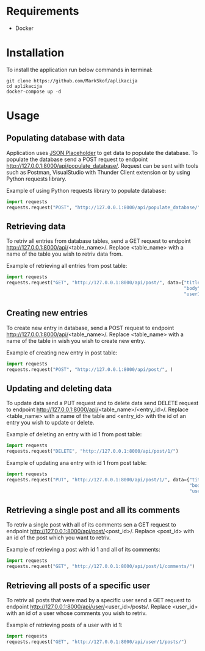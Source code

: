 # Requirements
 - Docker

# Installation

To install the application run below commands in terminal:
```shell
git clone https://github.com/MarkSkof/aplikacija
cd aplikacija 
docker-compose up -d
```

# Usage

## Populating database with data

Application uses [JSON Placeholder](https://jsonplaceholder.typicode.com) to get data to populate the database.
To populate the database send a POST request to endpoint http://127.0.0.1:8000/api/populate_database/. Request can be 
sent with tools such as Postman, VisualStudio with  Thunder Client extension or by using Python requests library.

Example of using Python requests library to populate database:
```python
import requests
requests.request("POST", "http://127.0.0.1:8000/api/populate_database/")
```

## Retrieving data

To retriv all entries from database tables, send a GET request to endpoint http://127.0.0.1:8000/api/<table_name>/.
Replace <table_name> with a name of the table you wish to retriv data from.

Example of retrieving all entries from post table:
```python
import requests
requests.request("GET", "http://127.0.0.1:8000/api/post/", data={"title": "new post",
                                                                 "body": "new body",
                                                                 "userId": 1})
```

## Creating new entries

To create new entry in database, send a POST request to endpoint http://127.0.0.1:8000/api/<table_name>/.
Replace <table_name> with a name of the table in wish you wish to create new entry.

Example of creating new entry in post table:
```python
import requests
requests.request("POST", "http://127.0.0.1:8000/api/post/", )
```

## Updating and deleting data

To update data send a PUT request and to delete data send DELETE request to endpoint
http://127.0.0.1:8000/api/<table_name>/<entry_id>/. Replace <table_name> with a name of the table and <entry_id> with
the id of an entry you wish to update or delete.

Example of deleting an entry with id 1 from post table:
```python
import requests
requests.request("DELETE", "http://127.0.0.1:8000/api/post/1/")
```

Example of updating ana entry with id 1 from post table:
```python
import requests
requests.request("PUT", "http://127.0.0.1:8000/api/post/1/", data={"title": "updated post",
                                                                   "body": "updated body",
                                                                   "userId": 1})
```

## Retrieving a single post and all its comments

To retriv a single post with all of its comments sen a GET request to endpoint http://127.0.0.1:8000/api/post/<post_id>/.
Replace <post_id> with an id of the post which you want to retriv.

Example of retrieving a post with id 1 and all of its comments:
```python
import requests
requests.request("GET", "http://127.0.0.1:8000/api/post/1/comments/")
```


## Retrieving all posts of a specific user

To retriv all posts that were mad by a specific user send a GET request to endpoint
http://127.0.0.1:8000/api/user/<user_id>/posts/. Replace <user_id> with an id of a user whose
comments you wish to retriv.

Example of retrieving posts of a user with id 1:
```python
import requests
requests.request("GET", "http://127.0.0.1:8000/api/user/1/posts/")
```

























